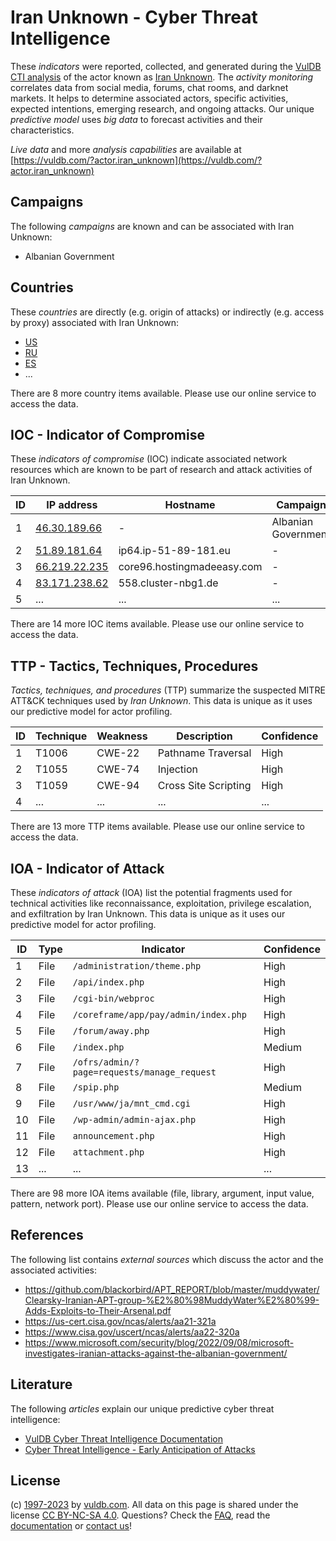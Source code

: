 # Iran Unknown - Cyber Threat Intelligence

These _indicators_ were reported, collected, and generated during the [VulDB CTI analysis](https://vuldb.com/?kb.cti) of the actor known as [Iran Unknown](https://vuldb.com/?actor.iran_unknown). The _activity monitoring_ correlates data from social media, forums, chat rooms, and darknet markets. It helps to determine associated actors, specific activities, expected intentions, emerging research, and ongoing attacks. Our unique _predictive model_ uses _big data_ to forecast activities and their characteristics.

_Live data_ and more _analysis capabilities_ are available at [https://vuldb.com/?actor.iran_unknown](https://vuldb.com/?actor.iran_unknown)

## Campaigns

The following _campaigns_ are known and can be associated with Iran Unknown:

* Albanian Government

## Countries

These _countries_ are directly (e.g. origin of attacks) or indirectly (e.g. access by proxy) associated with Iran Unknown:

* [US](https://vuldb.com/?country.us)
* [RU](https://vuldb.com/?country.ru)
* [ES](https://vuldb.com/?country.es)
* ...

There are 8 more country items available. Please use our online service to access the data.

## IOC - Indicator of Compromise

These _indicators of compromise_ (IOC) indicate associated network resources which are known to be part of research and attack activities of Iran Unknown.

ID | IP address | Hostname | Campaign | Confidence
-- | ---------- | -------- | -------- | ----------
1 | [46.30.189.66](https://vuldb.com/?ip.46.30.189.66) | - | Albanian Government | High
2 | [51.89.181.64](https://vuldb.com/?ip.51.89.181.64) | ip64.ip-51-89-181.eu | - | High
3 | [66.219.22.235](https://vuldb.com/?ip.66.219.22.235) | core96.hostingmadeeasy.com | - | High
4 | [83.171.238.62](https://vuldb.com/?ip.83.171.238.62) | 558.cluster-nbg1.de | - | High
5 | ... | ... | ... | ...

There are 14 more IOC items available. Please use our online service to access the data.

## TTP - Tactics, Techniques, Procedures

_Tactics, techniques, and procedures_ (TTP) summarize the suspected MITRE ATT&CK techniques used by _Iran Unknown_. This data is unique as it uses our predictive model for actor profiling.

ID | Technique | Weakness | Description | Confidence
-- | --------- | -------- | ----------- | ----------
1 | T1006 | CWE-22 | Pathname Traversal | High
2 | T1055 | CWE-74 | Injection | High
3 | T1059 | CWE-94 | Cross Site Scripting | High
4 | ... | ... | ... | ...

There are 13 more TTP items available. Please use our online service to access the data.

## IOA - Indicator of Attack

These _indicators of attack_ (IOA) list the potential fragments used for technical activities like reconnaissance, exploitation, privilege escalation, and exfiltration by Iran Unknown. This data is unique as it uses our predictive model for actor profiling.

ID | Type | Indicator | Confidence
-- | ---- | --------- | ----------
1 | File | `/administration/theme.php` | High
2 | File | `/api/index.php` | High
3 | File | `/cgi-bin/webproc` | High
4 | File | `/coreframe/app/pay/admin/index.php` | High
5 | File | `/forum/away.php` | High
6 | File | `/index.php` | Medium
7 | File | `/ofrs/admin/?page=requests/manage_request` | High
8 | File | `/spip.php` | Medium
9 | File | `/usr/www/ja/mnt_cmd.cgi` | High
10 | File | `/wp-admin/admin-ajax.php` | High
11 | File | `announcement.php` | High
12 | File | `attachment.php` | High
13 | ... | ... | ...

There are 98 more IOA items available (file, library, argument, input value, pattern, network port). Please use our online service to access the data.

## References

The following list contains _external sources_ which discuss the actor and the associated activities:

* https://github.com/blackorbird/APT_REPORT/blob/master/muddywater/Clearsky-Iranian-APT-group-%E2%80%98MuddyWater%E2%80%99-Adds-Exploits-to-Their-Arsenal.pdf
* https://us-cert.cisa.gov/ncas/alerts/aa21-321a
* https://www.cisa.gov/uscert/ncas/alerts/aa22-320a
* https://www.microsoft.com/security/blog/2022/09/08/microsoft-investigates-iranian-attacks-against-the-albanian-government/

## Literature

The following _articles_ explain our unique predictive cyber threat intelligence:

* [VulDB Cyber Threat Intelligence Documentation](https://vuldb.com/?kb.cti)
* [Cyber Threat Intelligence - Early Anticipation of Attacks](https://www.scip.ch/en/?labs.20201022)

## License

(c) [1997-2023](https://vuldb.com/?kb.changelog) by [vuldb.com](https://vuldb.com/?kb.about). All data on this page is shared under the license [CC BY-NC-SA 4.0](https://creativecommons.org/licenses/by-nc-sa/4.0/). Questions? Check the [FAQ](https://vuldb.com/?kb.faq), read the [documentation](https://vuldb.com/?kb) or [contact us](https://vuldb.com/?contact)!
